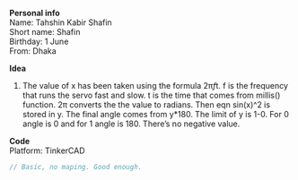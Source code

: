 __Personal info__  
Name: Tahshin Kabir Shafin  
Short name: Shafin  
Birthday: 1 June  
From: Dhaka   


__Idea__  
1. The value of x has been taken using the formula 2π*f*t. f is the frequency that runs the servo fast and slow. t is the time that comes from millis() function. 2π converts the the value to radians. Then eqn sin(x)^2 is stored in y. The final angle comes from y*180. The limit of y is 1-0. For 0 angle is 0 and for 1 angle is 180. There’s no negative value. 

__Code__  
Platform: TinkerCAD  

```cpp
// Basic, no maping. Good enough.
```
